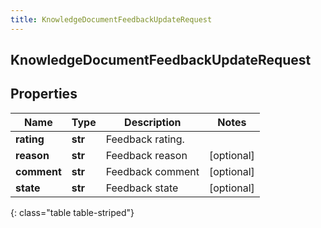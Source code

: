 ```yaml
---
title: KnowledgeDocumentFeedbackUpdateRequest
---
```

## KnowledgeDocumentFeedbackUpdateRequest

## Properties

|Name | Type | Description | Notes|
|------------ | ------------- | ------------- | -------------|
| **rating** | **str** | Feedback rating. | |
| **reason** | **str** | Feedback reason | [optional] |
| **comment** | **str** | Feedback comment | [optional] |
| **state** | **str** | Feedback state | [optional] |
{: class="table table-striped"}


